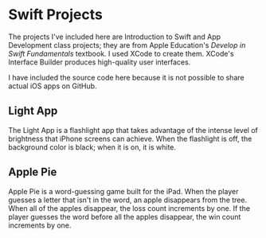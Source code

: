 # Swift Projects

The projects I've included here are Introduction to Swift and App Development class projects; they are from Apple Education's *Develop in Swift Fundamentals* textbook. I used XCode to create them. XCode's Interface Builder produces high-quality user interfaces.

I have included the source code here because it is not possible to share actual iOS apps on GitHub.

## Light App

The Light App is a flashlight app that takes advantage of the intense level of brightness that iPhone screens can achieve. When the flashlight is off, the background color is black; when it is on, it is white.

## Apple Pie

Apple Pie is a word-guessing game built for the iPad. When the player guesses a letter that isn't in the word, an apple disappears from the tree. When all of the apples disappear, the loss count increments by one. If the player guesses the word before all the apples disappear, the win count increments by one.

